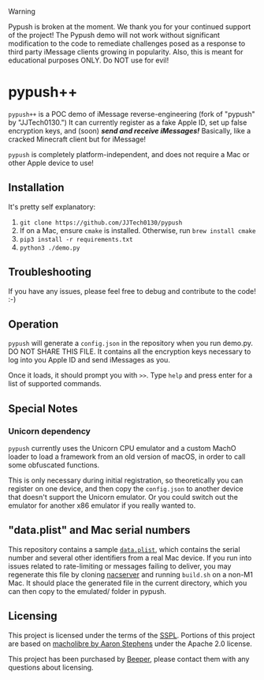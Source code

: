 > [!WARNING]
> Pypush is broken at the moment.  We thank you for your continued support of the project!  The Pypush demo will not work without significant modification to the code to remediate challenges posed as a response to third party iMessage clients growing in popularity. Also, this is meant for educational purposes ONLY. Do NOT use for evil!

# pypush++
`pypush++` is a POC demo of iMessage reverse-engineering (fork of "pypush" by "JJTech0130.")
It can currently register as a fake Apple ID, set up false encryption keys, and (soon) ***send and receive iMessages!*** Basically, like a cracked Minecraft client but for iMessage!

`pypush` is completely platform-independent, and does not require a Mac or other Apple device to use!

## Installation
It's pretty self explanatory:
1. `git clone https://github.com/JJTech0130/pypush`
2. If on a Mac, ensure `cmake` is installed. Otherwise, run `brew install cmake`
3. `pip3 install -r requirements.txt`
4. `python3 ./demo.py`

## Troubleshooting
If you have any issues, please feel free to debug and contribute to the code! :-)

## Operation
`pypush` will generate a `config.json` in the repository when you run demo.py. DO NOT SHARE THIS FILE.
It contains all the encryption keys necessary to log into you Apple ID and send iMessages as you.

Once it loads, it should prompt you with `>>`. Type `help` and press enter for a list of supported commands.

## Special Notes
### Unicorn dependency
`pypush` currently uses the Unicorn CPU emulator and a custom MachO loader to load a framework from an old version of macOS,
in order to call some obfuscated functions.

This is only necessary during initial registration, so theoretically you can register on one device, and then copy the `config.json`
to another device that doesn't support the Unicorn emulator. Or you could switch out the emulator for another x86 emulator if you really wanted to.

## "data.plist" and Mac serial numbers
This repository contains a sample [`data.plist`](https://github.com/JJTech0130/pypush/blob/main/emulated/data.plist), which contains the serial number and several other identifiers from a real Mac device. If you run into issues related to rate-limiting or messages failing to deliver, you may regenerate this file by cloning [nacserver](https://github.com/JJTech0130/nacserver) and running `build.sh` on a non-M1 Mac. It should place the generated file in the current directory, which you can then copy to the emulated/ folder in pypush.

## Licensing
This project is licensed under the terms of the [SSPL](https://www.mongodb.com/licensing/server-side-public-license). Portions of this project are based on [macholibre by Aaron Stephens](https://github.com/aaronst/macholibre/blob/master/LICENSE) under the Apache 2.0 license.

This project has been purchased by [Beeper](https://github.com/beeper), please contact them with any questions about licensing.
